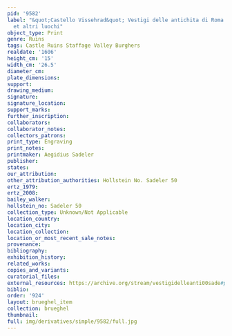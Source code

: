 ```yaml
---
pid: '9582'
label: "&quot;Castello Vissehrad&quot; Vestigi delle antichita di Roma Tivoli Pozzuolo
  et altri luochi"
object_type: Print
genre: Ruins
tags: Castle Ruins Staffage Valley Burghers
realdate: '1606'
height_cm: '15'
width_cm: '26.5'
diameter_cm: 
plate_dimensions: 
support: 
drawing_medium: 
signature: 
signature_location: 
support_marks: 
further_inscription: 
collaborators: 
collaborator_notes: 
collectors_patrons: 
print_type: Engraving
print_notes: 
printmaker: Aegidius Sadeler
publisher: 
states: 
our_attribution: 
other_attribution_authorities: Hollstein No. Sadeler 50
ertz_1979: 
ertz_2008: 
bailey_walker: 
hollstein_no: Sadeler 50
collection_type: Unknown/Not Applicable
location_country: 
location_city: 
location_collection: 
location_or_most_recent_sale_notes: 
provenance: 
bibliography: 
exhibition_history: 
related_works: 
copies_and_variants: 
curatorial_files: 
external_resources: https://archive.org/stream/vestigidelleanti00sade#page/50/mode/1up
biblio: 
order: '924'
layout: brueghel_item
collection: brueghel
thumbnail: 
full: img/derivatives/simple/9582/full.jpg
---
```

